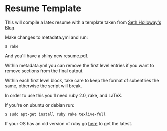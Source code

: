 # Resume Template #

This will compile a latex resume with a template taken from [Seth Holloway's Blog](http://sethholloway.com/blog/2011/06/24/my-latex-resume-template/). 

Make changes to metadata.yml and run:

    $ rake

And you'll have a shiny new resume.pdf.

Within metadata.yml you can remove the first level entries if you
want to remove sections from the final output. 

Within each first level block, take care to keep the format of 
subentries the same, otherwise the script will break.

In order to use this you'll need ruby 2.0, rake, and LaTeX.

If you're on ubuntu or debian run:

    $ sudo apt-get install ruby rake texlive-full

If your OS has an old version of ruby go [here](http://www.ruby-lang.org/en/downloads/)
to get the latest. 
